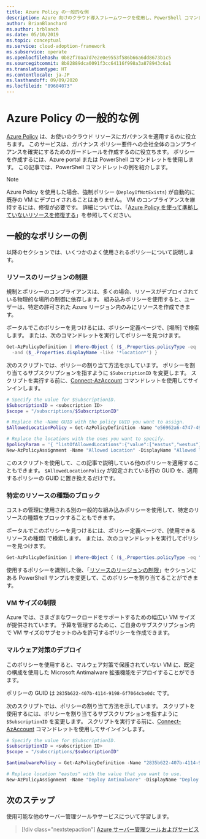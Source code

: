 ```yaml
---
title: Azure Policy の一般的な例
description: Azure 向けのクラウド導入フレームワークを使用し、PowerShell コマンドレットでポリシーを作成することにより、ガバナンス ポリシー要件に対するコンプライアンスを確保します。
author: BrianBlanchard
ms.author: brblanch
ms.date: 05/10/2019
ms.topic: conceptual
ms.service: cloud-adoption-framework
ms.subservice: operate
ms.openlocfilehash: 0b82f70aa7d7e2e0e9553f586b66a6dd8673b1c5
ms.sourcegitcommit: 8b82889dca0091f3cc64116f998a3a878943c6a1
ms.translationtype: HT
ms.contentlocale: ja-JP
ms.lasthandoff: 09/09/2020
ms.locfileid: "89604073"
---
```

# <a name="common-azure-policy-examples"></a>Azure Policy の一般的な例

[Azure Policy](/azure/governance/policy/overview) は、お使いのクラウド リソースにガバナンスを適用するのに役立ちます。 このサービスは、ガバナンス ポリシー要件への会社全体のコンプライアンスを確実にするためのガードレールを作成するのに役立ちます。 ポリシーを作成するには、Azure portal または PowerShell コマンドレットを使用します。 この記事では、PowerShell コマンドレットの例を紹介します。

> [!NOTE]
> Azure Policy を使用した場合、強制ポリシー (`DeployIfNotExists`) が自動的に既存の VM にデプロイされることはありません。 VM のコンプライアンスを維持するには、修復が必要です。 詳細については、「[Azure Policy を使って準拠していないリソースを修復する](/azure/governance/policy/how-to/remediate-resources)」を参照してください。

## <a name="common-policy-examples"></a>一般的なポリシーの例

以降のセクションでは、いくつかのよく使用されるポリシーについて説明します。

### <a name="restrict-resource-regions"></a>リソースのリージョンの制限

規制とポリシーのコンプライアンスは、多くの場合、リソースがデプロイされている物理的な場所の制御に依存します。 組み込みポリシーを使用すると、ユーザーは、特定の許可された Azure リージョン内のみにリソースを作成できます。

ポータルでこのポリシーを見つけるには、ポリシー定義ページで、[場所] で検索します。 または、次のコマンドレットを実行してポリシーを見つけます。

```powershell
Get-AzPolicyDefinition | Where-Object { ($_.Properties.policyType -eq 'BuiltIn') `
  -and ($_.Properties.displayName -like '*location*') }
```

次のスクリプトでは、ポリシーの割り当て方法を示しています。 ポリシーを割り当てるサブスクリプションを指すように `$SubscriptionID` を変更します。 スクリプトを実行する前に、[Connect-AzAccount](/powershell/module/az.accounts/connect-azaccount?view=azps-2.1.0) コマンドレットを使用してサインインします。

```powershell
# Specify the value for $SubscriptionID.
$SubscriptionID = <subscription ID>
$scope = "/subscriptions/$SubscriptionID"

# Replace the -Name GUID with the policy GUID you want to assign.
$AllowedLocationPolicy = Get-AzPolicyDefinition -Name "e56962a6-4747-49cd-b67b-bf8b01975c4c"

# Replace the locations with the ones you want to specify.
$policyParam = '{ "listOfAllowedLocations":{"value":["eastus","westus"]}}'
New-AzPolicyAssignment -Name "Allowed Location" -DisplayName "Allowed locations for resource creation" -Scope $scope -PolicyDefinition $AllowedLocationPolicy -Location eastus -PolicyParameter $policyParam
```

このスクリプトを使用して、この記事で説明している他のポリシーを適用することもできます。 `$AllowedLocationPolicy` が設定されている行の GUID を、適用するポリシーの GUID に置き換えるだけです。

### <a name="block-certain-resource-types"></a>特定のリソースの種類のブロック

コストの管理に使用される別の一般的な組み込みポリシーを使用して、特定のリソースの種類をブロックすることもできます。

ポータルでこのポリシーを見つけるには、ポリシー定義ページで、[使用できるリソースの種類] で検索します。 または、次のコマンドレットを実行してポリシーを見つけます。

```powershell
Get-AzPolicyDefinition | Where-Object { ($_.Properties.policyType -eq "BuiltIn") -and ($_.Properties.displayName -like "*allowed resource types") }
```

使用するポリシーを識別した後、「[リソースのリージョンの制限](#restrict-resource-regions)」セクションにある PowerShell サンプルを変更して、このポリシーを割り当てることができます。

### <a name="restrict-vm-size"></a>VM サイズの制限

Azure では、さまざまなワークロードをサポートするための幅広い VM サイズが提供されています。 予算を管理するために、ご自身のサブスクリプション内で VM サイズのサブセットのみを許可するポリシーを作成できます。

### <a name="deploy-antimalware"></a>マルウェア対策のデプロイ

このポリシーを使用すると、マルウェア対策で保護されていない VM に、既定の構成を使用した Microsoft Antimalware 拡張機能をデプロイすることができます。

ポリシーの GUID は `2835b622-407b-4114-9198-6f7064cbe0dc` です。

次のスクリプトでは、ポリシーの割り当て方法を示しています。 スクリプトを使用するには、ポリシーを割り当てるサブスクリプションを指すように `$SubscriptionID` を変更します。 スクリプトを実行する前に、[Connect-AzAccount](/powershell/module/az.accounts/connect-azaccount?view=azps-2.1.0) コマンドレットを使用してサインインします。

```powershell
# Specify the value for $SubscriptionID.
$subscriptionID = <subscription ID>
$scope = "/subscriptions/$subscriptionID"

$antimalwarePolicy = Get-AzPolicyDefinition -Name "2835b622-407b-4114-9198-6f7064cbe0dc"

# Replace location "eastus" with the value that you want to use.
New-AzPolicyAssignment -Name "Deploy Antimalware" -DisplayName "Deploy default Microsoft IaaSAntimalware extension for Windows Server" -Scope $scope -PolicyDefinition $antimalwarePolicy -Location eastus –AssignIdentity

```

## <a name="next-steps"></a>次のステップ

使用可能な他のサーバー管理ツールやサービスについて学習します。

> [!div class="nextstepaction"]
> [Azure サーバー管理ツールおよびサービス](./tools-services.md)
